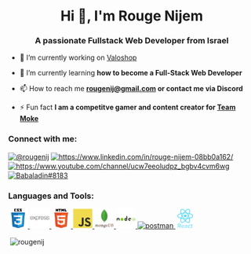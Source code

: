 <h1 align="center">Hi 👋, I'm Rouge Nijem</h1>
<h3 align="center">A passionate Fullstack Web Developer from Israel</h3>

- 🔭 I’m currently working on [Valoshop](https://github.com/Iz1cK/valshop-backend)

- 🌱 I’m currently learning **how to become a Full-Stack Web Developer**

- 📫 How to reach me **rougenij@gmail.com or contact me via Discord**

- ⚡ Fun fact **I am a competitve gamer and content creator for [Team Moke](teammoke.com)**

<h3 align="left">Connect with me:</h3>
<p align="left">
<a href="https://twitter.com/@rougenij" target="blank"><img align="center" src="https://raw.githubusercontent.com/rahuldkjain/github-profile-readme-generator/master/src/images/icons/Social/twitter.svg" alt="@rougenij" height="30" width="40" /></a>
<a href="https://linkedin.com/in/https://www.linkedin.com/in/rouge-nijem-08bb0a162/" target="blank"><img align="center" src="https://raw.githubusercontent.com/rahuldkjain/github-profile-readme-generator/master/src/images/icons/Social/linked-in-alt.svg" alt="https://www.linkedin.com/in/rouge-nijem-08bb0a162/" height="30" width="40" /></a>
<a href="https://www.youtube.com/c/https://www.youtube.com/channel/ucw7eeoludpz_bgbv4cvm6wg" target="blank"><img align="center" src="https://raw.githubusercontent.com/rahuldkjain/github-profile-readme-generator/master/src/images/icons/Social/youtube.svg" alt="https://www.youtube.com/channel/ucw7eeoludpz_bgbv4cvm6wg" height="30" width="40" /></a>
<a href="https://discord.gg/Babaladin#8183" target="blank"><img align="center" src="https://raw.githubusercontent.com/rahuldkjain/github-profile-readme-generator/master/src/images/icons/Social/discord.svg" alt="Babaladin#8183" height="30" width="40" /></a>
</p>

<h3 align="left">Languages and Tools:</h3>
<p align="left"> <a href="https://www.w3schools.com/css/" target="_blank" rel="noreferrer"> <img src="https://raw.githubusercontent.com/devicons/devicon/master/icons/css3/css3-original-wordmark.svg" alt="css3" width="40" height="40"/> </a> <a href="https://expressjs.com" target="_blank" rel="noreferrer"> <img src="https://raw.githubusercontent.com/devicons/devicon/master/icons/express/express-original-wordmark.svg" alt="express" width="40" height="40"/> </a> <a href="https://www.w3.org/html/" target="_blank" rel="noreferrer"> <img src="https://raw.githubusercontent.com/devicons/devicon/master/icons/html5/html5-original-wordmark.svg" alt="html5" width="40" height="40"/> </a> <a href="https://developer.mozilla.org/en-US/docs/Web/JavaScript" target="_blank" rel="noreferrer"> <img src="https://raw.githubusercontent.com/devicons/devicon/master/icons/javascript/javascript-original.svg" alt="javascript" width="40" height="40"/> </a> <a href="https://www.mongodb.com/" target="_blank" rel="noreferrer"> <img src="https://raw.githubusercontent.com/devicons/devicon/master/icons/mongodb/mongodb-original-wordmark.svg" alt="mongodb" width="40" height="40"/> </a> <a href="https://nodejs.org" target="_blank" rel="noreferrer"> <img src="https://raw.githubusercontent.com/devicons/devicon/master/icons/nodejs/nodejs-original-wordmark.svg" alt="nodejs" width="40" height="40"/> </a> <a href="https://postman.com" target="_blank" rel="noreferrer"> <img src="https://www.vectorlogo.zone/logos/getpostman/getpostman-icon.svg" alt="postman" width="40" height="40"/> </a> <a href="https://reactjs.org/" target="_blank" rel="noreferrer"> <img src="https://raw.githubusercontent.com/devicons/devicon/master/icons/react/react-original-wordmark.svg" alt="react" width="40" height="40"/> </a> </p>

<p>&nbsp;<img align="center" src="https://github-readme-stats.vercel.app/api?username=rougenij&show_icons=true&locale=en" alt="rougenij" /></p>
